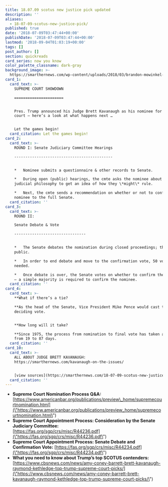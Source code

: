 ```yaml
---
title: 18.07.09 scotus new justice pick updated
description: ''
aliases:
  - 18-07-09-scotus-new-justice-pick/
published: true
date: '2018-07-09T03:47:44+00:00'
publishDate: '2018-07-09T03:47:44+00:00'
lastmod: '2018-09-04T01:03:19+00:00'
tags: []
post_author: []
section: quickreads
card_series: now you know
color_palette_classname: dark-gray
background_image: >-
  https://smarthernews.com/wp-content/uploads/2018/03/brandon-mowinkel-211936-unsplash-scaled.jpg
card_1:
  card_text: >-
    SUPREME COURT SHOWDOWN

    ======================


    Pres. Trump announced his Judge Brett Kavanaugh as his nominee for the high
    court – here’s a look at what happens next …


    Let the games begin!
  card_citation: Let the games begin!
card_2:
  card_text: >-
    ROUND I: Senate Judiciary Committee Hearings

    --------------------------------------------


    *   Nominee submits a questionnaire & other records to Senate.

    *   During open (public) hearings, the cmte asks the nominee about their
    judicial philosophy to get an idea of how they \*might\* rule.

    *   Next, the cmte sends a recommendation on whether or not to confirm the
    nominee to the full Senate.
  card_citation: ''
card_3:
  card_text: >-
    ROUND II:  

    Senate Debate & Vote

    --------------------------------


    *   The Senate debates the nomination during closed proceedings; this is not
    public.

    *   In order to end debate and move to the confirmation vote, 50 votes are
    needed.

    *   Once debate is over, the Senate votes on whether to confirm the nominee
    – a simple majority is required to confirm the nominee.
  card_citation: ''
card_4:
  card_text: >-
    **What if there’s a tie?  

    **As the head of the Senate, Vice President Mike Pence would cast the
    deciding vote.


    **How long will it take?  

    **Since 1975, the process from nomination to final vote has taken anywhere
    from 19 to 87 days.
  card_citation: ''
card_10:
  card_text: >-
    ALL ABOUT JUDGE BRETT KAVANAUGH:
    https://smarthernews.com/kavanaugh-on-the-issues/


    [view sources](https://smarthernews.com/18-07-09-scotus-new-justice-pick/)
  card_citation: ''
---
```

*   **Supreme Court Nomination Process Q&A:** [https://www.americanbar.org/publications/preview\_home/supremecourtnomination.html](\"https://www.americanbar.org/publications/preview_home/supremecourtnomination.html\")
*   **Supreme Court Appointment Process: Consideration by the Senate Judiciary Committee:**  
    [https://fas.org/sgp/crs/misc/R44236.pdf](\"https://fas.org/sgp/crs/misc/R44236.pdf\")
*   **Supreme Court Appointment Process: Senate Debate and Confirmation Vote:** [https://fas.org/sgp/crs/misc/R44234.pdf](\"https://fas.org/sgp/crs/misc/R44234.pdf\")
*   **What you need to know about Trump’s top SCOTUS contenders:** [https://www.cbsnews.com/news/amy-coney-barrett-brett-kavanaugh-raymond-kethledge-top-trump-supreme-court-picks/](\"https://www.cbsnews.com/news/amy-coney-barrett-brett-kavanaugh-raymond-kethledge-top-trump-supreme-court-picks/\")